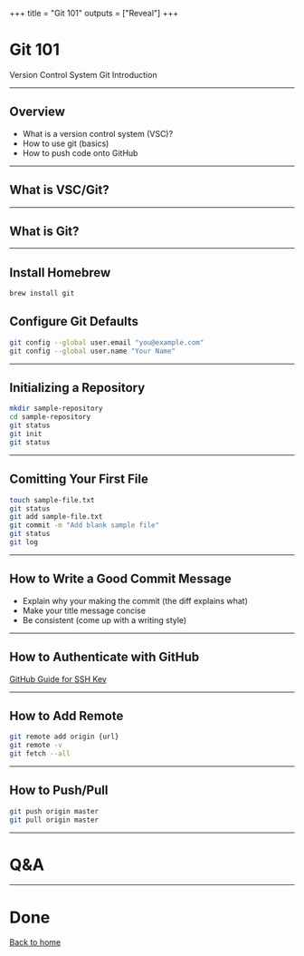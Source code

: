 +++
title = "Git 101"
outputs = ["Reveal"]
+++

# Git 101

Version Control System Git Introduction

---

## Overview

- What is a version control system (VSC)?
- How to use git (basics)
- How to push code onto GitHub

---

## What is VSC/Git?

---

## What is Git?

---

## Install Homebrew

```sh
brew install git
```

## Configure Git Defaults

```sh
git config --global user.email "you@example.com"
git config --global user.name "Your Name"
```

---

## Initializing a Repository

```sh
mkdir sample-repository
cd sample-repository
git status
git init
git status
```

---

## Comitting Your First File

```sh
touch sample-file.txt
git status
git add sample-file.txt
git commit -m "Add blank sample file"
git status
git log
```

---

## How to Write a Good Commit Message

- Explain why your making the commit (the diff explains what)
- Make your title message concise
- Be consistent (come up with a writing style)

---

## How to Authenticate with GitHub

[GitHub Guide for SSH Key](https://help.github.com/en/articles/generating-a-new-ssh-key-and-adding-it-to-the-ssh-agent)

---

## How to Add Remote

```sh
git remote add origin {url}
git remote -v
git fetch --all
```

---

## How to Push/Pull

```sh
git push origin master
git pull origin master
```

---

# Q&A

---

# Done

[Back to home](/#/1)
